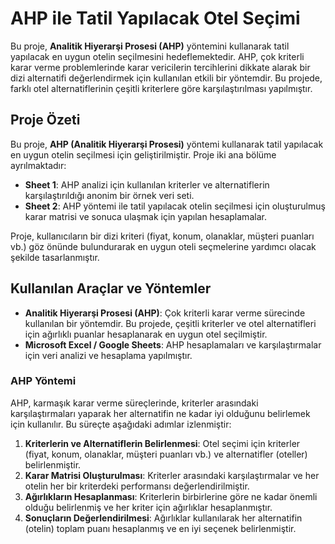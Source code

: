 # AHP ile Tatil Yapılacak Otel Seçimi

Bu proje, **Analitik Hiyerarşi Prosesi (AHP)** yöntemini kullanarak tatil yapılacak en uygun otelin seçilmesini hedeflemektedir. AHP, çok kriterli karar verme problemlerinde karar vericilerin tercihlerini dikkate alarak bir dizi alternatifi değerlendirmek için kullanılan etkili bir yöntemdir. Bu projede, farklı otel alternatiflerinin çeşitli kriterlere göre karşılaştırılması yapılmıştır.

## Proje Özeti

Bu proje, **AHP (Analitik Hiyerarşi Prosesi)** yöntemi kullanarak tatil yapılacak en uygun otelin seçilmesi için geliştirilmiştir. Proje iki ana bölüme ayrılmaktadır:

- **Sheet 1**: AHP analizi için kullanılan kriterler ve alternatiflerin karşılaştırıldığı anonim bir örnek veri seti.
- **Sheet 2**: AHP yöntemi ile tatil yapılacak otelin seçilmesi için oluşturulmuş karar matrisi ve sonuca ulaşmak için yapılan hesaplamalar.

Proje, kullanıcıların bir dizi kriteri (fiyat, konum, olanaklar, müşteri puanları vb.) göz önünde bulundurarak en uygun oteli seçmelerine yardımcı olacak şekilde tasarlanmıştır.

## Kullanılan Araçlar ve Yöntemler

- **Analitik Hiyerarşi Prosesi (AHP)**: Çok kriterli karar verme sürecinde kullanılan bir yöntemdir. Bu projede, çeşitli kriterler ve otel alternatifleri için ağırlıklı puanlar hesaplanarak en uygun otel seçilmiştir.
- **Microsoft Excel / Google Sheets**: AHP hesaplamaları ve karşılaştırmalar için veri analizi ve hesaplama yapılmıştır.

### AHP Yöntemi

AHP, karmaşık karar verme süreçlerinde, kriterler arasındaki karşılaştırmaları yaparak her alternatifin ne kadar iyi olduğunu belirlemek için kullanılır. Bu süreçte aşağıdaki adımlar izlenmiştir:

1. **Kriterlerin ve Alternatiflerin Belirlenmesi**: Otel seçimi için kriterler (fiyat, konum, olanaklar, müşteri puanları vb.) ve alternatifler (oteller) belirlenmiştir.
2. **Karar Matrisi Oluşturulması**: Kriterler arasındaki karşılaştırmalar ve her otelin her bir kriterdeki performansı değerlendirilmiştir.
3. **Ağırlıkların Hesaplanması**: Kriterlerin birbirlerine göre ne kadar önemli olduğu belirlenmiş ve her kriter için ağırlıklar hesaplanmıştır.
4. **Sonuçların Değerlendirilmesi**: Ağırlıklar kullanılarak her alternatifin (otelin) toplam puanı hesaplanmış ve en iyi seçenek belirlenmiştir.

